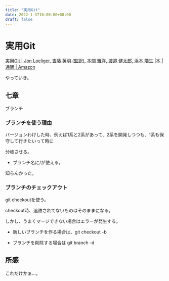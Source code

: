 ```yaml
---
title: "実用Git"
date: 2022-1-3T10:00:00+08:00
draft: false
---
```

# 実用Git



[実用Git | Jon Loeliger, 吉藤 英明 (監訳), 本間 雅洋, 渡邉 健太郎, 浜本 階生 |本 | 通販 | Amazon](https://www.amazon.co.jp/%E5%AE%9F%E7%94%A8Git-Jon-Loeliger/dp/4873114403)



やっていき。



## 七章



ブランチ



### ブランチを使う理由



バージョンわけした時、例えば1系と2系があって、2系を開発しつつも、1系も保守して行きたいって時に



分岐させる。



* ブランチ名に/が使える。



知らんかった。



### ブランチのチェックアウト



git checkoutを使う。



checkout時、追跡されてないものはそのままになる。



しかし、うまくマージできない場合はエラーが発生する。



* 新しいブランチを作る場合は、git checkout -b <name>



* ブランチを削除する場合は git branch -d <name>



## 所感



これだけかぁ...。
